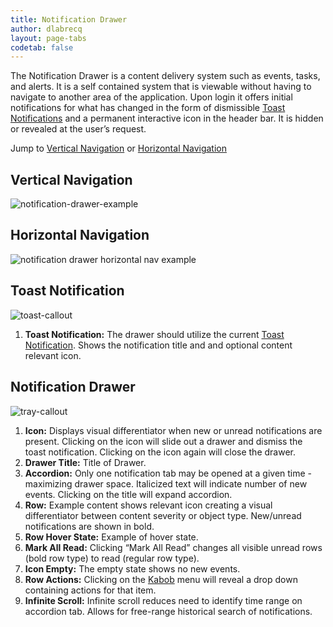 ```yaml
---
title: Notification Drawer
author: dlabrecq
layout: page-tabs
codetab: false
---
```

<div class="tab-content">
  <div role="tabpanel" class="tab-pane active" id="overview">
    <p>The Notification Drawer is a content delivery system such as events, tasks, and alerts. It is a self contained
    system that is viewable without having to navigate to another area of the application. Upon login it offers initial
    notifications for what has changed in the form of dismissible
    <a href="{{site.baseurl}}pattern-library/communication/toast-notifications">Toast Notifications</a> and a permanent
    interactive icon in the header bar. It is hidden or revealed at the user’s request.</p>
    <p>Jump to <a href="#example-overview-1">Vertical Navigation</a> or <a href="#example-overview-2">Horizontal Navigation</a></p>
    <h2 id="example-overview-1">Vertical Navigation</h2>
    <div class="example-pf">
      <img src="{{site.baseurl}}assets/img/Patternfly_ToastNotification_Tray_06_11_2016.jpg" alt="notification-drawer-example"/>
    </div>  
    <h2 id="example-overview-2">Horizontal Navigation</h2>
    <div class="example-pf">
      <img src="{{site.baseurl}}assets/img/Patternfly_ToastNotification_Tray_Horizontal.jpg" alt="notification drawer horizontal nav example"/>
    </div>
  </div>
  <div role="tabpanel" class="tab-pane" id="design">
    <h2>Toast Notification</h2>
    <div class="row">
      <div class="col-md-8 col-lg-7">
        <img src="{{site.baseurl}}assets/img/toast.png" alt="toast-callout"/>
      </div>
      <div class="col-md-4 col-lg-5">
        <ol>
          <li><b>Toast Notification:</b> The drawer should utilize the current <a href="{{site.baseurl}}pattern-library/communication/toast-notifications/">Toast Notification</a>. Shows the notification title and and optional content relevant icon. </li>
        </ol>
      </div>
    </div>
    <h2>Notification Drawer</h2>
    <div class="row">
      <div class="col-md-8 col-lg-7">
        <img src="{{site.baseurl}}assets/img/tray.png" alt="tray-callout"/>
      </div>
      <div class="col-md-4 col-lg-5">
        <ol>
          <li><b>Icon:</b> Displays visual differentiator when new or unread notifications are present. Clicking on the icon will slide out a drawer and dismiss the toast notification. Clicking on the icon again will close the drawer. </li>
          <li><b>Drawer Title:</b> Title of Drawer.</li>
          <li><b>Accordion:</b> Only one notification tab may be opened at a given time -maximizing drawer space. Italicized text will indicate number of new events. Clicking on the title will expand accordion.</li>
          <li><b>Row:</b> Example content shows relevant icon creating a visual differentiator between content severity or object type. New/unread notifications are shown in bold.</li>
          <li><b>Row Hover State:</b> Example of hover state.</li>
          <li><b>Mark All Read:</b> Clicking “Mark All Read” changes all visible unread rows (bold row type) to read (regular row type).</li>
          <li><b>Icon Empty:</b> The empty state shows no new events.</li>
          <li><b>Row Actions:</b> Clicking on the <a href="{{site.baseurl}}pattern-library/widgets/#kebabs">Kabob</a> menu will reveal a drop down containing actions for that item.</li>
          <li><b>Infinite Scroll:</b> Infinite scroll reduces need to identify time range on accordion tab. Allows for free-range historical search of notifications.</li>
        </ol>
      </div>
    </div>
  </div>
</div>
